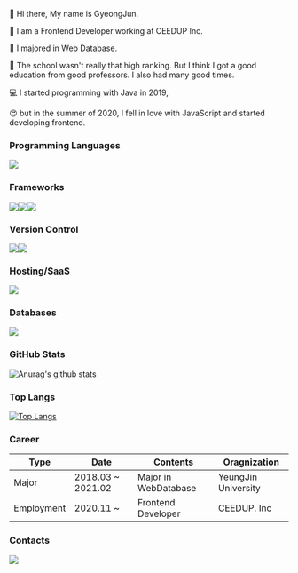 
:wave: Hi there, My name is GyeongJun.

:office: I am a Frontend Developer working at CEEDUP Inc. 

:ledger: I majored in Web Database. 

:school: The school wasn't really that high ranking. But I think I got a good education from good professors. I also had many good times.

:computer: I started programming with Java in 2019, 

:heart_eyes: but in the summer of 2020, I fell in love with JavaScript and started developing frontend.


### Programming Languages
<img src="https://img.shields.io/badge/javascript%20-%23323330.svg?&style=for-the-badge&logo=javascript&logoColor=%23F7DF1E"/>

### Frameworks
<img src="https://img.shields.io/badge/react%20-%2320232a.svg?&style=for-the-badge&logo=react&logoColor=%2361DAFB"/><img src="https://img.shields.io/badge/redux%20-%23593d88.svg?&style=for-the-badge&logo=redux&logoColor=white"/><img src="https://img.shields.io/badge/SASS%20-hotpink.svg?&style=for-the-badge&logo=SASS&logoColor=white"/>

### Version Control
<img src="https://img.shields.io/badge/git%20-%23F05033.svg?&style=for-the-badge&logo=git&logoColor=white"/><img src="https://img.shields.io/badge/github%20-%23121011.svg?&style=for-the-badge&logo=github&logoColor=white"/>

### Hosting/SaaS
<img src="https://img.shields.io/badge/firebase%20-%23039BE5.svg?&style=for-the-badge&logo=firebase"/>

### Databases
<img src="https://img.shields.io/badge/firebase%20-%23039BE5.svg?&style=for-the-badge&logo=firebase"/>

### GitHub Stats
![Anurag's github stats](https://github-readme-stats.vercel.app/api?username=cockyb&show_icons=true)

### Top Langs
[![Top Langs](https://github-readme-stats.vercel.app/api/top-langs/?username=cockyb&langs_count=8)](https://github.com/anuraghazra/github-readme-stats) 
### Career
| Type       	| Date              	| Contents              	| Oragnization        	|
|------------	|-------------------	|-----------------------	|---------------------	|
| Major      	| 2018.03 ~ 2021.02 	| Major in WebDatabase  	| YeungJin University 	|
| Employment 	| 2020.11 ~         	| Frontend Developer    	| CEEDUP. Inc         	|

### Contacts
<img src="https://img.shields.io/badge/Gmail-D14836?style=for-the-badge&logo=gmail&logoColor=white"/>

